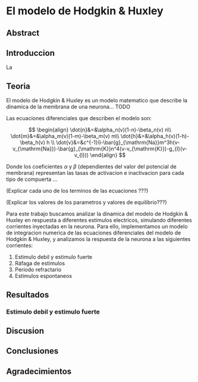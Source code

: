 # El modelo de Hodgkin & Huxley

## Abstract


## Introduccion

La 

## Teoria

El modelo de Hodgkin & Huxley es un modelo matematico que describe la dinamica de la membrana de una neurona... TODO

Las ecuaciones diferenciales que describen el modelo son:

$$
\begin{align}
\dot{n}&=&\alpha_n(v)(1-n)-\beta_n(v) n\\
\dot{m}&=&\alpha_m(v)(1-m)-\beta_m(v) m\\
\dot{h}&=&\alpha_h(v)(1-h)-\beta_h(v) h \\
\dot{v}&=&c^{-1}(i-\bar{g}_{\mathrm{Na}}m^3h(v-v_{\mathrm{Na}})-\bar{g}_{\mathrm{K}}n^4(v-v_{\mathrm{K}})-g_{l}(v-v_{l}))
\end{align}
$$

Donde los coeficientes $\alpha$ y $\beta$ (dependientes del valor del potencial de membrana) representan las tasas de activacion e inactivacion para cada tipo de compuerta ...

(Explicar cada uno de los terminos de las ecuaciones ???)

(Explicar los valores de los parametros y valores de equilibrio???)

Para este trabajo buscamos analizar la dinamica del modelo de Hodgkin & Huxley en respuesta a diferentes estimulos electricos, simulando diferentes corrientes inyectadas en la neurona. Para ello, implementamos un modelo de integracion numerica de las ecuaciones diferenciales del modelo de Hodgkin & Huxley, y analizamos la respuesta de la neurona a las siguientes corrientes:

1. Estimulo debil y estimulo fuerte
2. Ráfaga de estimulos
3. Período refractario
4. Estimulos espontaneos

## Resultados

### Estimulo debil y estimulo fuerte

## Discusion

## Conclusiones

## Agradecimientos
